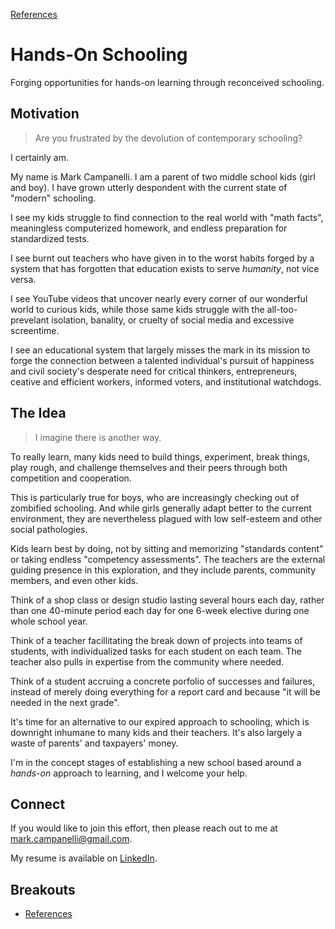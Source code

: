 [References](breakouts/references.md)

# Hands-On Schooling
Forging opportunities for hands-on learning through reconceived schooling.

## Motivation
> Are you frustrated by the devolution of contemporary schooling?

I certainly am.

My name is Mark Campanelli. I am a parent of two middle school kids (girl and boy). I
have grown utterly despondent with the current state of "modern" schooling.

I see my kids struggle to find connection to the real world with "math facts",
meaningless computerized homework, and endless preparation for standardized tests.

I see burnt out teachers who have given in to the worst habits forged by a system that
has forgotten that education exists to serve *humanity*, not vice versa.

I see YouTube videos that uncover nearly every corner of our wonderful world to curious
kids, while those same kids struggle with the all-too-prevelant isolation, banality, or
cruelty of social media and excessive screentime.

I see an educational system that largely misses the mark in its mission to forge the
connection between a talented individual's pursuit of happiness and civil society's
desperate need for critical thinkers, entrepreneurs, ceative and efficient workers,
informed voters, and institutional watchdogs.

## The Idea

> I imagine there is another way.

To really learn, many kids need to build things, experiment, break things, play rough,
and challenge themselves and their peers through both competition and cooperation.

This is particularly true for boys, who are increasingly checking out of zombified
schooling. And while girls generally adapt better to the current environment, they are
nevertheless plagued with low self-esteem and other social pathologies.

Kids learn best by doing, not by sitting and memorizing "standards content" or taking
endless "competency assessments". The teachers are the external guiding presence in this
exploration, and they include parents, community members, and even other kids.

Think of a shop class or design studio lasting several hours each day, rather than one
40-minute period each day for one 6-week elective during one whole school year.

Think of a teacher facillitating the break down of projects into teams of students,
with individualized tasks for each student on each team. The teacher also pulls in
expertise from the community where needed.

Think of a student accruing a concrete porfolio of successes and failures, instead of
merely doing everything for a report card and because "it will be needed in the next
grade".

It's time for an alternative to our expired approach to schooling, which is downright
inhumane to many kids and their teachers. It's also largely a waste of parents' and
taxpayers' money.

I'm in the concept stages of establishing a new school based around a *hands-on*
approach to learning, and I welcome your help.

## Connect

If you would like to join this effort, then please reach out to me at
[mark.campanelli@gmail.com](mailto:mark.campanelli@gamil.com).

My resume is available on [LinkedIn](https://www.linkedin.com/in/markcampanelli/).

## Breakouts

<!-- - [Challenges](breakouts/challenges.md) -->
- [References](breakouts/references.md)